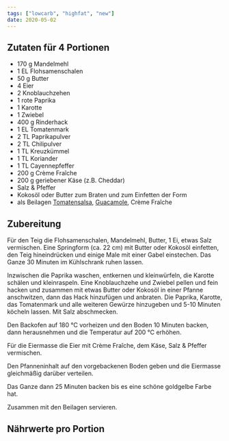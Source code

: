 ```yaml
---
tags: ["lowcarb", "highfat", "new"]
date: 2020-05-02
---
```


## Zutaten für 4 Portionen
- 170 g     Mandelmehl
- 1 EL      Flohsamenschalen
- 50 g      Butter
- 4         Eier
- 2         Knoblauchzehen
- 1         rote Paprika
- 1         Karotte
- 1         Zwiebel
- 400 g     Rinderhack
- 1 EL      Tomatenmark
- 2 TL      Paprikapulver
- 2 TL      Chilipulver
- 1 TL      Kreuzkümmel
- 1 TL      Koriander
- 1 TL      Cayennepfeffer
- 200 g     Crème Fraîche
- 200 g     geriebener Käse (z.B. Cheddar)
- Salz & Pfeffer
- Kokosöl oder Butter zum Braten und zum Einfetten der Form
- als Beilagen [Tomatensalsa](../beilagen/Tomatensalsa.html), [Guacamole](../beilagen/Guacamole.html), Crème Fraîche


## Zubereitung
Für den Teig die Flohsamenschalen, Mandelmehl, Butter, 1 Ei, etwas Salz vermischen. Eine Springform (ca. 22 cm) mit Butter oder Kokosöl einfetten, den Teig hineindrücken und einige Male mit einer Gabel einstechen. Das Ganze 30 Minuten im Kühlschrank ruhen lassen.

Inzwischen die Paprika waschen, entkernen und kleinwürfeln, die Karotte schälen und kleinraspeln. Eine Knoblauchzehe und Zwiebel pellen und fein hacken und zusammen mit etwas Butter oder Kokosöl in einer Pfanne anschwitzen, dann das Hack hinzufügen und anbraten. Die Paprika, Karotte, das Tomatenmark und alle weiteren Gewürze hinzugeben und 5-10 Minuten köcheln lassen. Mit Salz abschmecken.

Den Backofen auf 180 ℃  vorheizen und den Boden 10 Minuten backen, dann herausnehmen und die Temperatur auf 200 ℃  erhöhen.

Für die Eiermasse die Eier mit Crème Fraîche, dem Käse, Salz & Pfeffer vermischen.

Den Pfanneninhalt auf den vorgebackenen Boden geben und die Eiermasse gleichmäßig darüber verteilen.

Das Ganze dann 25 Minuten backen bis es eine schöne goldgelbe Farbe hat.

Zusammen mit den Beilagen servieren.

## Nährwerte pro Portion
